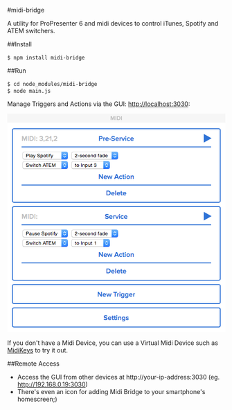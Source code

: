 #midi-bridge

A utility for ProPresenter 6 and midi devices to control iTunes, Spotify and ATEM switchers.

##Install

	$ npm install midi-bridge

##Run

	$ cd node_modules/midi-bridge
	$ node main.js

Manage Triggers and Actions via the GUI: [http://localhost:3030](http://localhost:3030):

![image](screenshot.png)


If you don't have a Midi Device, you can use a Virtual Midi Device such as [MidiKeys](http://www.manyetas.com/creed/midikeys.html) to try it out.

##Remote Access

* Access the GUI from other devices at http://your-ip-address:3030 (eg. http://192.168.0.19:3030)
* There's even an icon for adding Midi Bridge to your smartphone's homescreen;)